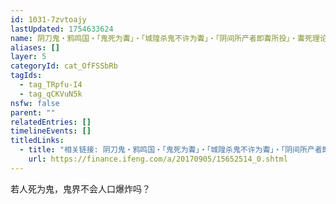 ```yaml
---
id: 1031-7zvtoajy
lastUpdated: 1754633624
name: 阴刀鬼・鸦鸣国・「鬼死为聻」・「城隍杀鬼不许为聻」・「阴间所产者即聻所投」・聻死理论的互联网起源考证
aliases: []
layer: 5
categoryId: cat_OfFSSbRb
tagIds:
  - tag_TRpfu-I4
  - tag_qCKVuN5k
nsfw: false
parent: ""
relatedEntries: []
timelineEvents: []
titledLinks:
  - title: "相关链接: 阴刀鬼・鸦鸣国・「鬼死为聻」・「城隍杀鬼不许为聻」・「阴间所产者即聻所投」・聻死理论的互联网起源考证"
    url: https://finance.ifeng.com/a/20170905/15652514_0.shtml
---
```


若人死为鬼，鬼界不会人口爆炸吗？